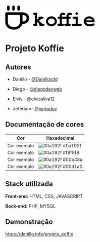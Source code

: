 
![Logo](https://github.com/jsrgodoy/projeto_koffie/blob/main/src/bitmap.png?raw=true)


# Projeto Koffie


## Autores

* Danillo - [@Danillosdd](https://www.github.com/Danillosdd)

* Diego - [@diegodevweb](https://www.github.com/diegodevweb)

* Elvis - [@elvissilva12](https://www.github.com/elvissilva12)

* Jeferson- [@jsrgodoy](https://www.github.com/jsrgodoy)



## Documentação de cores

| Cor               | Hexadecimal                                                |
| ----------------- | ---------------------------------------------------------------- |
| Cor exemplo       | ![#0a192f](https://via.placeholder.com/10/0a192f?text=+) #0a192f |
| Cor exemplo       | ![#0a192f](https://via.placeholder.com/10/0a192f?text=+) #f8f8f8 |
| Cor exemplo       | ![#0a192f](https://via.placeholder.com/10/0a192f?text=+) #00b48a |
| Cor exemplo       | ![#0a192f](https://via.placeholder.com/10/0a192f?text=+) #00d1a0 |


## Stack utilizada

**Front-end:** HTML, CSS, JAVASCRIPT

**Back-end:** PHP, MYSQL


## Demonstração


https://danillo.info/projeto_koffie
